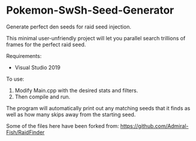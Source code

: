 # Pokemon-SwSh-Seed-Generator
Generate perfect den seeds for raid seed injection.

This minimal user-unfriendly project will let you parallel search trillions of frames for the perfect raid seed.

Requirements:
 - Visual Studio 2019

To use:
 1. Modify Main.cpp with the desired stats and filters.
 2. Then compile and run.

The program will automatically print out any matching seeds that it finds as well as how many skips away from the starting seed.

Some of the files here have been forked from: https://github.com/Admiral-Fish/RaidFinder
